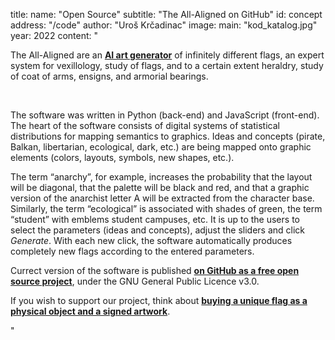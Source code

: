 title:
    name: "Open Source"
    subtitle: "The All-Aligned on GitHub"
id: concept
address: "/code"
author: "Uroš Krčadinac"
image:
    main: "kod_katalog.jpg"
year: 2022
content: "<p class='regular'>The All-Aligned are an <a href='https://en.wikipedia.org/wiki/Artificial_intelligence_art' target='_blank'><strong>AI art generator</strong></a> of infinitely different flags, an expert system for vexillology, study of flags, and to a certain extent heraldry, study of coat of arms, ensigns, and armorial bearings.</p>   
    <p class='regular'>The software was written in Python (back-end) and JavaScript (front-end). The heart of the software consists of digital systems of statistical distributions for mapping semantics to graphics. Ideas and concepts (pirate, Balkan, libertarian, ecological, dark, etc.) are being mapped onto graphic elements (colors, layouts, symbols, new shapes, etc.).</p>
    <p class='regular'>The term “anarchy”, for example, increases the probability that the layout will be diagonal, that the palette will be black and red, and that a graphic version of the anarchist letter A will be extracted from the character base. Similarly, the term “ecological” is associated with shades of green, the term “student” with emblems student campuses, etc. It is up to the users to select the parameters (ideas and concepts), adjust the sliders and click <em>Generate</em>. With each new click, the software automatically produces completely new flags according to the entered parameters.</p>
    <p class='regular'>Currect version of the software is published <a href='https://github.com/parthenocissus/allaligned-svesvrstani' target='_blank'><strong>on GitHub as a free open source project</strong></a>, under the GNU General Public Licence v3.0.</p>
    <p class='regular'>If you wish to support our project, think about <a href='/all-aligned/support' target='_blank'><strong>buying a unique flag as a physical object and a signed artwork</strong></a>.</p>"